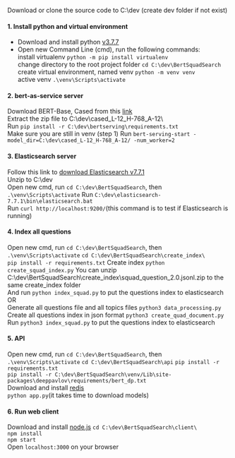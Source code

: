 Download or clone the source code to C:\dev (create dev folder if not exist)  
#### 1. Install python and virtual environment
* Download and install python [v3.7.7](https://www.python.org/ftp/python/3.7.7/python-3.7.7-amd64.exe)
* Open new Command Line (cmd), run the following commands:  
  install virtualenv `python -m pip install virtualenv`   
  change directory to the root project folder `cd C:\dev\BertSquadSearch`  
  create virtual environment, named venv `python -m venv venv`  
  active venv `.\venv\Scripts\activate`  

#### 2. bert-as-service server
Download BERT-Base, Cased from this [link](https://storage.googleapis.com/bert_models/2018_10_18/cased_L-12_H-768_A-12.zip)  
Extract the zip file to C:\dev\cased_L-12_H-768_A-12\  
Run `pip install -r C:\dev\bertserving\requirements.txt`  
Make sure you are still in venv (step 1)
Run `bert-serving-start -model_dir=C:\dev\cased_L-12_H-768_A-12/ -num_worker=2`  

#### 3. Elasticsearch server
Follow this link to [download Elasticsearch v7.7.1](https://artifacts.elastic.co/downloads/elasticsearch/elasticsearch-7.7.1-windows-x86_64.zip)  
Unzip to C:\dev\
Open new cmd, run `cd C:\dev\BertSquadSearch`, then `.\venv\Scripts\activate` 
Run `C:\dev\elasticsearch-7.7.1\bin\elasticsearch.bat`    
Run `curl http://localhost:9200/`(this command is to test if Elasticsearch is running)  

#### 4. Index all questions 
Open new cmd, run `cd C:\dev\BertSquadSearch`, then `.\venv\Scripts\activate` 
`cd C:\dev\BertSquadSearch\create_index\`  
`pip install -r requirements.txt` 
Create index `python create_squad_index.py`
You can unzip C:\dev\BertSquadSearch\create_index\squad_question_2.0.jsonl.zip to the same create_index folder  
And run `python index_squad.py` to put the questions index to elasticsearch  
OR  
Generate all questions file and all topics files `python3 data_processing.py`  
Create all questions index in json format  `python3 create_quad_document.py`   
Run `python3 index_squad.py` to put the questions index to elasticsearch

#### 5. API
Open new cmd, run `cd C:\dev\BertSquadSearch`, then `.\venv\Scripts\activate` 
`cd C:\dev\BertSquadSearch\api`
`pip install -r requirements.txt`  
`pip install -r C:\dev\BertSquadSearch\venv/Lib\site-packages\deeppavlov\requirements/bert_dp.txt`  
Download and install [redis](https://github.com/microsoftarchive/redis/releases/download/win-3.2.100/Redis-x64-3.2.100.msi)  
`python app.py`(it takes time to download models)  

#### 6. Run web client
Download and install [node.js](https://nodejs.org/dist/v12.18.0/node-v12.18.0-x64.msi)
`cd C:\dev\BertSquadSearch\client\`  
`npm install`  
`npm start`  
Open `localhost:3000` on your browser

